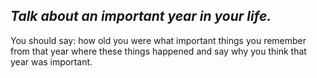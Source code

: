 
## *Talk about an important year in your life.*
You should say:
how old you were
what important things you remember from that year
where these things happened
and say why you think that year was important.
